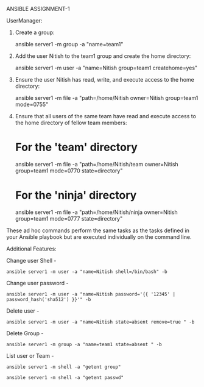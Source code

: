 ANSIBLE ASSIGNMENT-1

UserManager:

1. Create a group:
   
   ansible server1 -m group -a "name=team1"




2. Add the user Nitish to the team1 group and create the home directory:

   ansible server1 -m user -a "name=Nitish group=team1 createhome=yes"


3. Ensure the user Nitish has read, write, and execute access to the home directory:

   ansible server1 -m file -a "path=/home/Nitish owner=Nitish group=team1 mode=0755"


4. Ensure that all users of the same team have read and execute access to the home directory of fellow team members:

   # For the 'team' directory

   ansible server1 -m file -a "path=/home/Nitish/team owner=Nitish group=team1 mode=0770 state=directory"

   # For the 'ninja' directory

   ansible server1 -m file -a "path=/home/Nitish/ninja owner=Nitish group=team1 mode=0777 state=directory"


These ad hoc commands perform the same tasks as the tasks defined in your Ansible playbook but are executed individually on the command line.

Additional Features:

Change user Shell -

    ansible server1 -m user -a "name=Nitish shell=/bin/bash" -b

Change user password -

    ansible server1 -m user -a "name=Nitish password='{{ '12345' | password_hash('sha512') }}'" -b

Delete user -

    ansible server1 -m user -a "name=Nitish state=absent remove=true " -b

Delete Group - 

    ansible server1 -m group -a "name=team1 state=absent " -b

List user or Team - 

    ansible server1 -m shell -a "getent group"
    
    ansible server1 -m shell -a "getent passwd"

